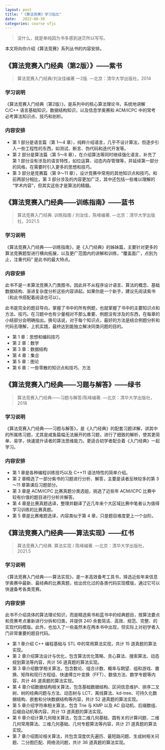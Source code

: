 ```yaml
---
layout: post
title: "《算法竞赛》学习指北"
date:   2022-08-30
categories: course sfjs
---
```


> 没什么，就是单纯因为书多感到迷茫所以写写。

本文将向你介绍《算法竞赛》系列丛书的内容安排。

## 《算法竞赛入门经典（第2版）》——紫书

> 算法竞赛入门经典/刘汝佳编著 —2版. —北京：清华大学出版社，2014

### 学习说明

《算法竞赛入门经典（第2版）》，是系列中的核心算法理论书，系统地讲解 C/C++ 语言基础知识，数据结构知识，以及信息学奥赛和 ACM/ICPC 中的常考必考算法知识点、技巧和剖析。

### 内容安排

* 第 1 部分是语言篇（第 1～4 章），纯粹介绍语言，几乎不设计算法，但逐步引入一些工程性的东西，如测试、断言、伪代码和迭代开发等。
* 第 2 部分是算法篇（第 5～8 章），在介绍算法等同时继续强化语言，补充了第 1 部分没有涉及的语言特性，如位运算、动态内存管理等，并延续第一部分的风格，在需要时引入更多的思想和技巧。
* 第 3 部分是竞赛篇（第 9～11 章），设计竞赛中常用的其他知识点和技巧。和前两部分相比，第 3 部分涉及的内容更加广泛，其中还包括一些难以理解的 “学术内容”，但其实这些才是算法的精髓。

## 《算法竞赛入门经典——训练指南》——蓝书

> 算法竞赛入门经典. 训练指南 / 刘汝佳，陈峰编著. —北京：清华大学出版社，2021.5

### 学习说明

《算法竞赛入门经典——训练指南》，是《入门经典》的姊妹篇，主要针对更多的算法竞赛题型进行横向拓展，以及更广范围内的讲解和训练，“覆盖面广，点到为止，注重代码” 是此书的最大特点。

### 内容安排

此书不是一本算法竞赛入门类图书，因此并不从程序设计语言、算法的概念、基础数据结构、渐进复杂度分析这些内容讲起。如果你是一个新手，建议先阅读紫书（和此书搭配着阅读也可以）。

此书是完全的题目导向，掌握了书中的所有例题，也就掌握了书中的主要知识点和方法、技巧。在习题中也有少量相对不那么重要、例题没有涉及的东西，在每章的小结部分会明确指出。换句话说，对于每个知识点，最好的方法是结合例题分析和代码去理解，上机实践，最终达到能独立解决同类问题的目的。

* 第 1 章：思想和编码技巧
* 第 2 章：数学
* 第 3 章：数据结构
* 第 4 章：集合
* 第 5 章：图论
* 第 6 章：一些零散的知识点和技巧、方法

## 《算法竞赛入门经典——习题与解答》——绿书

> 算法竞赛入门经典——习题与解答/陈峰编著. —北京：清华大学出版社，2018

### 学习说明

《算法竞赛入门经典——习题与解答》，是《入门经典》的配套习题详解，讲其中的所属练习题，尤其是咸鱼篇幅无法展开的练习题，进行了细致的解析，使其更简单、易学，快速提升读者的算法思维能力。更适合初学者配合着《入门经典》一起学习。

### 内容安排

* 第 1 章是各种编程训练技巧以及 C++11 语法特性的简单介绍。
* 第 2 章精选了一部分紫书的习题进行分析、解答，主要是读者反映较多的第 3～11 章第课后习题部分。
* 第 3 章是 ACM/ICPC 比赛真题分类选姐，挑选了近些年 ACM/ICPC 比赛中较有价值的题目进行分析并解答。
* 第 4 章是比赛真题选译，整理并翻译了近几年来个大区域比赛中笔者认为值得学习训练的比赛真题。
* 第 5 章是比赛难题选译，内容类似于第 4 章，只是题目难度更上一个台阶。

## 《算法竞赛入门经典——算法实现》——红书

> 算法竞赛入门经典. 算法实现 / 陈峰编著. —北京：清华大学出版社，2021.5

### 学习说明

《算法竞赛入门经典——算法实现》，是一本高效备考工具书，择选近些年来信息学奥赛中最新、最经典的比赛真题，给出优化过的各类代码实现模版，通过它可以快速备考各类竞赛。

### 内容安排

此书不介绍具体的算法理论知识，而是精选紫书和蓝书中的经典题目，按算法要点和竞赛考点重新进行分拆和归类，并提供 240 余套简洁、高效、规范、完整、的实现代码模版。此外，也加入了一些虽然未在两本书中出现，但实际上对初学者入门非常重要的题目代码。

* 第 1 章介绍 C++ 编程基础与 STL 中的常用算法实现，共计 15 道真题的算法实现。
* 第 2 章介绍算法设计与优化，包含算法优化策略、贪心算法、搜索算法、动态规划算法等内容，共计 56 道真题的算法实现。
* 第 3 章介绍数学相关算法，包含数论、组合计数、概率与期望、组和游戏、置换、矩阵和现行方程组、快速傅立叶变换（FFT）、数值方法、数学专题等内容，共计 46 道真题的算法实现。
* 第 4 章介绍数据结构相关算法，包含基础数据结构、区间信息维护、排序二叉树、树的经典问题与方法、动态树与 LCT、离线算法、kd-tree、可持久化数据结构、嵌套和分块数据结构等内容，共计 52 道真题的算法实现。
* 第 5 章介绍字符串相关算法，包含 Trie 与 KMP 以及 AC 自动机、后缀数组、后缀自动机等内容，共计 13 道真题的算法实现。
* 第 6 章介绍计算几何相关算法，包含二维几何基础、圆有关的计算问题、二维几何常用算法、三维几何基础、几何专题算法等内容，共计 21 道真题的算法实现。
* 第 7 章介绍图论相关算法，共包含深度优先遍历、最短路问题、生成树相关问题、二分图匹配、网络流问题，共计 36 道真题的算法实现。